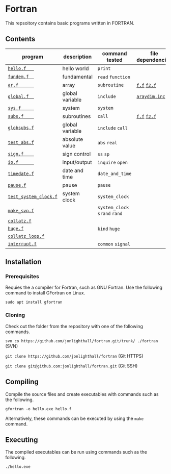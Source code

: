 # Fortran 
This repsoitory contains basic programs written in FORTRAN.

## Contents

| program              | description                           | command tested | file dependencies | files output
| -------------------- | ------------------------------------  | ---- | ---- | ---- |
| [`hello.f   `](hello.f   ) | hello world | `print`
| [`fundem.f  `](fundem.f  ) | fundamental | `read` `function`
| [`ar.f      `](ar.f	   ) | array | `subroutine` | [`f.f`](f.f) [`f2.f`](f2.f)
| [`global.f  `](global.f  ) | global variable | `include`|[`araydim.inc`](araydim.inc)
| [`sys.f     `](sys.f	   ) | system | `system`
| [`subs.f    `](subs.f	   ) | subroutines | `call` | [`f.f`](f.f) [`f2.f`](f2.f)
| [`globsubs.f`](globsubs.f) | global variable | `include` `call`||[`araydim.inc`](araydim.inc)
| [`test_abs.f`](test_abs.f) | absolute value | `abs` `real`
| [`sign.f    `](sign.f    ) | sign control | `ss` `sp`
| [`io.f      `](io.f      ) | input/output | `inquire` `open` ||`svp.out`
| [`timedate.f`](timedate.f) | date and time | `date_and_time`
| [`pause.f`](pause.f) | pause | `pause`
| [`test_system_clock.f`](test_system_clock.f) | system clock | `system_clock`
| [`make_svp.f`](make_svp.f) |  | `system_clock` `srand` `rand`
| [`collatz.f`](collatz.f) | 
| [`huge.f`](huge.f)||`kind` `huge`
| [`collatz_loop.f`](collatz_loop.f) |  | | | [`collatz.out`](collatz.out)
| [`interrupt.f`](interrupt.f)| |`common` `signal`||`state`

## Installation

### Prerequisites

Requies the a compiler for Fortran, such as GNU Fortran.
Use the following command to install GFortran on Linux.

`sudo apt install gfortran`

### Cloning

Check out the folder from the repository with one of the following commands.

`svn co https://github.com/jonlighthall/fortran.git/trunk/ ./fortran` (SVN)

`git clone https://github.com/jonlighthall/fortran` (Git HTTPS)

`git clone git@github.com:jonlighthall/fortran.git` (Git SSH)

## Compiling
Compile the source files and create executables with commands such as the following.

`gfortran -o hello.exe hello.f` 

Alternatively, these commands can be executed by using the `make` command.

## Executing
The compiled executables can be run using commands such as the following.
  
`./hello.exe`
